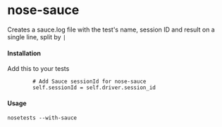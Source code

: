 nose-sauce
==========
Creates a sauce.log file with the test's name, session ID and result on a single line, split by `|`

#### Installation ####
Add this to your tests
```
        # Add Sauce sessionId for nose-sauce
        self.sessionId = self.driver.session_id
```

#### Usage ####
```
nosetests --with-sauce
```
